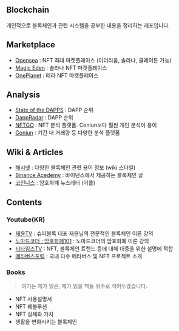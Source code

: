 ## Blockchain

개인적으로 블록체인과 관련 시스템을 공부한 내용을 정리하는 레포입니다.

## Marketplace

- [Opensea](https://opensea.io/) : NFT 최대 마켓플래이스 (이더리움, 솔라나, 클레이튼 가능)
- [Magic Eden](https://magiceden.io/) : 솔라나 NFT 마켓플레이스
- [OnePlanet](https://www.oneplanetnft.io/) : 테라 NFT 마켓플레이스
  
## Analysis

- [State of the DAPPS](https://www.stateofthedapps.com/) : DAPP 순위
- [DappRadar](https://dappradar.com/) : DAPP 순위
- [NFTGO](https://nftgo.io/) : NFT 분석 플랫폼. Coniun보다 훨씬 개인 분석이 용이
- [Coniun](https://coniun.io/) : 기간 내 거래량 등 다양한 분석 플랫폼

## Wiki & Articles

- [해시넷](http://wiki.hash.kr/) : 다양한 블록체인 관련 용어 정보 (wiki 스타일)
- [Binance Acedemy](https://academy.binance.com/ko) : 바이낸스에서 제공하는 블록체인 글
- [코인니스](https://coinness.live/) : 암호화폐 뉴스레터 (어플)
  
## Contents

### Youtube(KR)

- [재윤TV](https://www.youtube.com/c/jaeyuntv) : 슈퍼블록 대표 재윤님의 전문적인 블록체인 이론 강의
- [노마드코더 : 암호화폐101](https://www.youtube.com/playlist?list=PL7jH19IHhOLOJfXeVqjtiawzNQLxOgTdq) : 노마드코더의 암호화폐 이론 강의
- [티타임즈TV](https://www.youtube.com/channel/UCelFN6fJ6OY6v8pbc_SLiXA) : NFT, 블록체인 트렌드 등에 대해 대중을 위한 설명에 적합 
- [메타버스포럼](https://www.youtube.com/c/metaverseforum) : 국내 다수 메타버스 및 NFT 프로젝트 소개

### Books

> 여기는 제가 읽은, 제가 읽을 책들 위주로 적어두겠습니다.

- NFT 사용설명서
- NFT 레볼루션
- NFT 실체와 가치
- 생활을 변화시키는 블록체인
